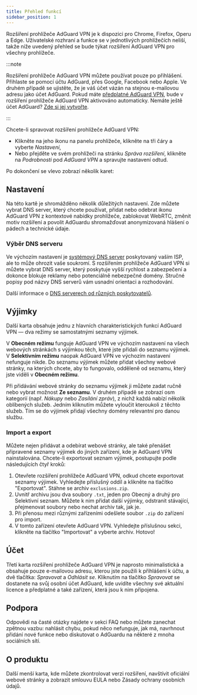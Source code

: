 ```yaml
---
title: Přehled funkcí
sidebar_position: 1
---
```


Rozšíření prohlížeče AdGuard VPN je k dispozici pro Chrome, Firefox, Operu a Edge. Uživatelské rozhraní a funkce se v jednotlivých prohlížečích neliší, takže níže uvedený přehled se bude týkat rozšíření AdGuard VPN pro všechny prohlížeče.

:::note

Rozšíření prohlížeče AdGuard VPN můžete používat pouze po přihlášení. Přihlaste se pomocí účtu AdGuard, přes Google, Facebook nebo Apple. Ve druhém případě se ujistěte, že je váš účet vázán na stejnou e-mailovou adresu jako účet AdGuard. Pokud máte [předplatné AdGuard VPN](/general/subscription), bude v rozšíření prohlížeče AdGuard VPN aktivováno automaticky. Nemáte ještě účet AdGuard? [Zde si jej vytvořte](https://auth.adguard.com/registration.html).

:::

Chcete-li spravovat rozšíření prohlížeče AdGuard VPN:

- Klikněte na jeho ikonu na panelu prohlížeče, klikněte na tři čáry a vyberte *Nastavení*,
- Nebo přejděte ve svém prohlížeči na stránku *Správa rozšíření*, klikněte na *Podrobnosti* pod *AdGuard VPN* a spravujte nastavení odtud.

Po dokončení se vlevo zobrazí několik karet:

## Nastavení

Na této kartě je shromážděno několik důležitých nastavení. Zde můžete vybrat DNS server, který chcete používat, přidat nebo odebrat ikonu AdGuard VPN z kontextové nabídky prohlížeče, zablokovat WebRTC, změnit motiv rozšíření a povolit AdGuardu shromažďovat anonymizovaná hlášení o pádech a technické údaje.

### Výběr DNS serveru

Ve výchozím nastavení je [systémový DNS server](https://adguard-dns.io/kb/general/dns-filtering/#what-is-dns) poskytovaný vaším ISP, ale to může ohrozit vaše soukromí. S rozšířením prohlížeče AdGuard VPN si můžete vybrat DNS server, který poskytuje vyšší rychlost a zabezpečení a dokonce blokuje reklamy nebo potenciálně nebezpečné domény. Stručné popisy pod názvy DNS serverů vám usnadní orientaci a rozhodování.

Další informace o [DNS serverech od různých poskytovatelů](https://adguard-dns.io/kb/general/dns-providers/).

## Výjimky

Další karta obsahuje jednu z hlavních charakteristických funkcí AdGuard VPN — dva režimy se samostatnými seznamy výjimek.

V **Obecném režimu** funguje AdGuard VPN ve výchozím nastavení na všech webových stránkách s výjimkou těch, které jste přidali do seznamu výjimek. V **Selektivním režimu** naopak AdGuard VPN ve výchozím nastavení nefunguje nikde. Do seznamu výjimek můžete přidat všechny webové stránky, na kterých chcete, aby to fungovalo, odděleně od seznamu, který jste viděli v **Obecném režimu**.

Při přidávání webové stránky do seznamu výjimek ji můžete zadat ručně nebo vybrat možnost **Ze seznamu**. V druhém případě se zobrazí osm kategorií (např. *Nákupy* nebo *Zasílání zpráv*), z nichž každá nabízí několik oblíbených služeb. Jedním kliknutím můžete vyloučit kteroukoli z těchto služeb. Tím se do výjimek přidají všechny domény relevantní pro danou službu.

### Import a export

Můžete nejen přidávat a odebírat webové stránky, ale také přenášet připravené seznamy výjimek do jiných zařízení, kde je AdGuard VPN nainstalována. Chcete-li exportovat seznam výjimek, postupujte podle následujících čtyř kroků:

1. Otevřete rozšíření prohlížeče AdGuard VPN, odkud chcete exportovat seznamy výjimek. Vyhledejte příslušný oddíl a klikněte na tlačítko "Exportovat". Stáhne se archiv `exclusions.zip`.
1. Uvnitř archivu jsou dva soubory `.txt`, jeden pro Obecný a druhý pro Selektivní seznam. Můžete k nim přidat další výjimky, odstranit stávající, přejmenovat soubory nebo nechat archiv tak, jak je.
1. Při přenosu mezi různými zařízeními odešlete soubor `.zip` do zařízení pro import.
1. V tomto zařízení otevřete AdGuard VPN. Vyhledejte příslušnou sekci, klikněte na tlačítko "Importovat" a vyberte archiv. Hotovo!

## Účet

Třetí karta rozšíření prohlížeče AdGuard VPN je naprosto minimalistická a obsahuje pouze e-mailovou adresu, kterou jste použili k přihlášení k účtu, a dvě tlačítka: *Spravovat* a *Odhlásit se*. Kliknutím na tlačítko *Spravovat* se dostanete na svůj osobní účet AdGuard, kde uvidíte všechny své aktuální licence a předplatné a také zařízení, která jsou k nim připojena.

## Podpora

Odpovědi na časté otázky najdete v sekci FAQ nebo můžete zanechat zpětnou vazbu: nahlásit chybu, pokud něco nefunguje, jak má, navrhnout přidání nové funkce nebo diskutovat o AdGuardu na některé z mnoha sociálních sítí.

## O produktu

Další menší karta, kde můžete zkontrolovat verzi rozšíření, navštívit oficiální webové stránky a zobrazit smlouvu EULA nebo Zásady ochrany osobních údajů.
